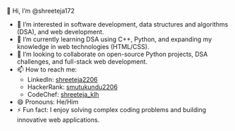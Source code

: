 👋 Hi, I’m @shreeteja172

- 👀 I’m interested in software development, data structures and algorithms (DSA), and web development.
- 🌱 I’m currently learning DSA using C++, Python, and expanding my knowledge in web technologies (HTML/CSS).
- 💞️ I’m looking to collaborate on open-source Python projects, DSA challenges, and full-stack web development.
- 📫 How to reach me:
  - LinkedIn: [shreeteja2206](https://www.linkedin.com/in/shreeteja2206)
  - HackerRank: [smutukundu2206](https://www.hackerrank.com/profile/smutukundu2206)
  - CodeChef: [shreeteja_klh](https://www.codechef.com/users/shreeteja_klh)
- 😄 Pronouns: He/Him
- ⚡ Fun fact: I enjoy solving complex coding problems and building innovative web applications.
